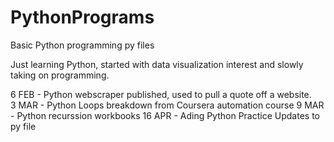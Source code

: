 # PythonPrograms
Basic Python programming py files 

Just learning Python, started with data visualization interest and slowly taking on programming.

6 FEB - Python webscraper published, used to pull a quote off a website. 
<br>
3 MAR - Python Loops breakdown from Coursera automation course
9 MAR - Python recurssion workbooks
16 APR - Ading Python Practice Updates to py file
